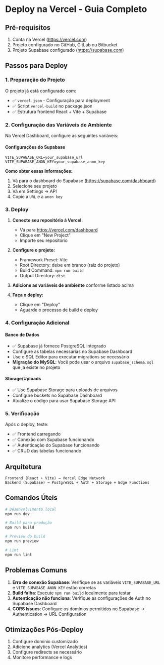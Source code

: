 # Deploy na Vercel - Guia Completo

## Pré-requisitos

1. Conta na Vercel (https://vercel.com)
2. Projeto configurado no GitHub, GitLab ou Bitbucket
3. Projeto Supabase configurado (https://supabase.com)

## Passos para Deploy

### 1. Preparação do Projeto

O projeto já está configurado com:
- ✅ `vercel.json` - Configuração para deployment
- ✅ Script `vercel-build` no package.json
- ✅ Estrutura frontend React + Vite + Supabase

### 2. Configuração das Variáveis de Ambiente

Na Vercel Dashboard, configure as seguintes variáveis:

#### Configurações do Supabase
```
VITE_SUPABASE_URL=your_supabase_url
VITE_SUPABASE_ANON_KEY=your_supabase_anon_key
```

**Como obter essas informações:**
1. Vá para o dashboard do Supabase (https://supabase.com/dashboard)
2. Selecione seu projeto
3. Vá em Settings → API
4. Copie a `URL` e a `anon key`

### 3. Deploy

1. **Conecte seu repositório à Vercel:**
   - Vá para https://vercel.com/dashboard
   - Clique em "New Project"
   - Importe seu repositório

2. **Configure o projeto:**
   - Framework Preset: Vite
   - Root Directory: deixe em branco (raiz do projeto)
   - Build Command: `npm run build`
   - Output Directory: `dist`

3. **Adicione as variáveis de ambiente** conforme listado acima

4. **Faça o deploy:**
   - Clique em "Deploy"
   - Aguarde o processo de build e deploy

### 4. Configuração Adicional

#### Banco de Dados
- ✅ Supabase já fornece PostgreSQL integrado
- Configure as tabelas necessárias no Supabase Dashboard
- Use o SQL Editor para executar migrations se necessário
- **Migração do MySQL**: Você pode usar o arquivo `supabase_schema.sql` que já existe no projeto

#### Storage/Uploads
- ✅ Use Supabase Storage para uploads de arquivos
- Configure buckets no Supabase Dashboard
- Atualize o código para usar Supabase Storage API

### 5. Verificação

Após o deploy, teste:
- ✅ Frontend carregando
- ✅ Conexão com Supabase funcionando
- ✅ Autenticação do Supabase funcionando
- ✅ CRUD das tabelas funcionando

## Arquitetura

```
Frontend (React + Vite) → Vercel Edge Network
Backend (Supabase) → PostgreSQL + Auth + Storage + Edge Functions
```

## Comandos Úteis

```bash
# Desenvolvimento local
npm run dev

# Build para produção
npm run build

# Preview do build
npm run preview

# Lint
npm run lint
```

## Problemas Comuns

1. **Erro de conexão Supabase**: Verifique se as variáveis `VITE_SUPABASE_URL` e `VITE_SUPABASE_ANON_KEY` estão corretas
2. **Build falha**: Execute `npm run build` localmente para testar
3. **Autenticação não funciona**: Verifique as configurações de Auth no Supabase Dashboard
4. **CORS Issues**: Configure os domínios permitidos no Supabase → Authentication → URL Configuration

## Otimizações Pós-Deploy

1. Configure domínio customizado
2. Adicione analytics (Vercel Analytics)
3. Configure redirects se necessário
4. Monitore performance e logs 